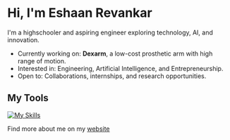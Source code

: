# Hi, I'm Eshaan Revankar

I'm a highschooler and aspiring engineer exploring technology, AI, and innovation.

- Currently working on: **Dexarm**, a low-cost prosthetic arm with high range of motion.
- Interested in: Engineering, Artificial Intelligence, and Entrepreneurship.
- Open to: Collaborations, internships, and research opportunities.

## My Tools

[![My Skills](https://skillicons.dev/icons?i=js,html,css,arduino,cpp,ts,p5js,java,py,react,vite,flask,nodejs,firebase,npm)](https://skillicons.dev)

Find more about me on my [website](https://0825eshaan.github.io/)




